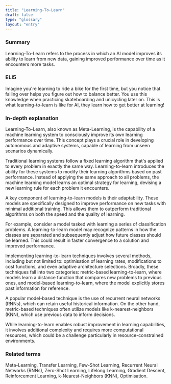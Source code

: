 ```yaml
---
title: "Learning-To-Learn"
draft: false
type: "glossary"
layout: "entry"
---
```


### Summary
Learning-To-Learn refers to the process in which an AI model improves its ability to learn from new data, gaining improved performance over time as it encounters more tasks.

### ELI5
Imagine you're learning to ride a bike for the first time, but you notice that falling over helps you figure out how to balance better. You use this knowledge when practicing skateboarding and unicycling later on. This is what learning-to-learn is like for AI, they learn how to get better at learning!

### In-depth explanation
Learning-To-Learn, also known as Meta-Learning, is the capability of a machine learning system to consciously improve its own learning performance over time. This concept plays a crucial role in developing autonomous and adaptive systems, capable of learning from unseen scenarios dynamically.

Traditional learning systems follow a fixed learning algorithm that's applied to every problem in exactly the same way. Learning-to-learn introduces the ability for these systems to modify their learning algorithms based on past performance. Instead of applying the same approach to all problems, the machine learning model learns an optimal strategy for learning, devising a new learning rule for each problem it encounters.

A key component of learning-to-learn models is their adaptability. These models are specifically designed to improve performance on new tasks with minimal additional training. This allows them to outperform traditional algorithms on both the speed and the quality of learning.

For example, consider a model tasked with learning a series of classification problems. A learning-to-learn model may recognize patterns in how the classes are separated and subsequently adjust how future classes should be learned. This could result in faster convergence to a solution and improved performance.

Implementing learning-to-learn techniques involves several methods, including but not limited to: optimisation of learning rates, modifications to cost functions, and even adaptive architecture selections. Broadly, these techniques fall into two categories: metric-based learning-to-learn, where models learn a distance function that compares new problems to previous ones, and model-based learning-to-learn, where the model explicitly stores past information for reference.

A popular model-based technique is the use of recurrent neural networks (RNNs), which can retain useful historical information. On the other hand, metric-based techniques often utilize models like k-nearest-neighbors (KNN), which use previous data to inform decisions.

While learning-to-learn enables robust improvement in learning capabilities, it involves additional complexity and requires more computational resources, which could be a challenge particularly in resource-constrained environments.

### Related terms
Meta-Learning, Transfer Learning, Few-Shot Learning, Recurrent Neural Networks (RNNs), Zero-Shot Learning, Lifelong Learning, Gradient Descent, Reinforcement Learning, k-Nearest-Neighbors (KNN), Optimisation.

